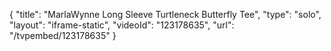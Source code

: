 {
    "title": "MarlaWynne Long Sleeve Turtleneck Butterfly Tee",
    "type": "solo",
    "layout": "iframe-static",
    "videoId": "123178635",
    "url": "\/tvpembed\/123178635"
}